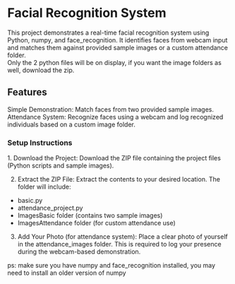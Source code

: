 <h1>Facial Recognition System</h1>
This project demonstrates a real-time facial recognition system using Python, numpy, and face_recognition. 
It identifies faces from webcam input and matches them against provided sample images or a custom attendance folder.
<br>
Only the 2 python files will be on display, if you want the image folders as well, download the zip.

<h2>Features</h2>
Simple Demonstration: Match faces from two provided sample images.
Attendance System: Recognize faces using a webcam and log recognized individuals based on a custom image folder.

<h3>Setup Instructions</h3>
1. Download the Project: Download the ZIP file containing the project files (Python scripts and sample images).

2. Extract the ZIP File: Extract the contents to your desired location. The folder will include:

- basic.py
- attendance_project.py
- ImagesBasic folder (contains two sample images)
- ImagesAttendance folder (for custom attendance use)

3. Add Your Photo (for attendance system): Place a clear photo of yourself in the attendance_images folder. This is required to log your presence during the webcam-based demonstration.



ps: make sure you have numpy and face_recognition installed, you may need to install an older version of numpy

